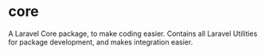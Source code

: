 # core
A Laravel Core package, to make coding easier. Contains all Laravel Utilities for package development, and makes integration easier.
